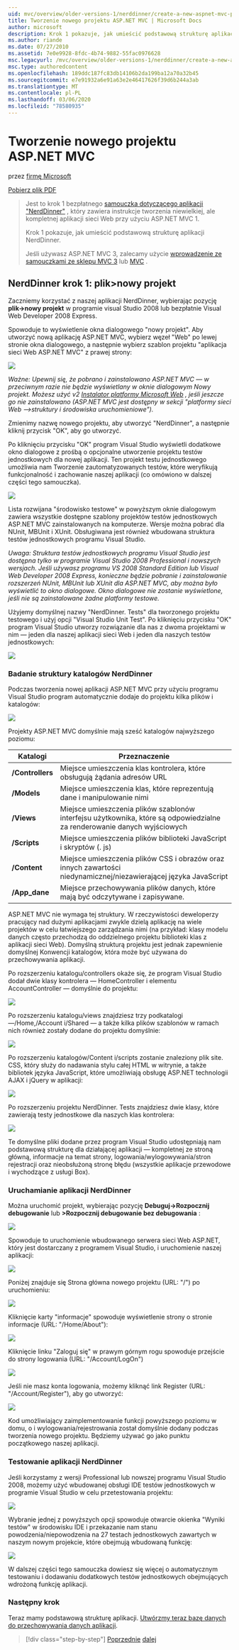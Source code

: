 ```yaml
---
uid: mvc/overview/older-versions-1/nerddinner/create-a-new-aspnet-mvc-project
title: Tworzenie nowego projektu ASP.NET MVC | Microsoft Docs
author: microsoft
description: Krok 1 pokazuje, jak umieścić podstawową strukturę aplikacji NerdDinner.
ms.author: riande
ms.date: 07/27/2010
ms.assetid: 7e0e9928-8fdc-4b74-9882-55fac0976628
msc.legacyurl: /mvc/overview/older-versions-1/nerddinner/create-a-new-aspnet-mvc-project
msc.type: authoredcontent
ms.openlocfilehash: 189ddc187fc83db14106b2da199ba12a70a32b45
ms.sourcegitcommit: e7e91932a6e91a63e2e46417626f39d6b244a3ab
ms.translationtype: MT
ms.contentlocale: pl-PL
ms.lasthandoff: 03/06/2020
ms.locfileid: "78580935"
---
```

# <a name="create-a-new-aspnet-mvc-project"></a>Tworzenie nowego projektu ASP.NET MVC

przez [firmę Microsoft](https://github.com/microsoft)

[Pobierz plik PDF](http://aspnetmvcbook.s3.amazonaws.com/aspnetmvc-nerdinner_v1.pdf)

> Jest to krok 1 bezpłatnego [samouczka dotyczącego aplikacji "NerdDinner"](introducing-the-nerddinner-tutorial.md) , który zawiera instrukcje tworzenia niewielkiej, ale kompletnej aplikacji sieci Web przy użyciu ASP.NET MVC 1.
> 
> Krok 1 pokazuje, jak umieścić podstawową strukturę aplikacji NerdDinner.
> 
> Jeśli używasz ASP.NET MVC 3, zalecamy użycie [wprowadzenie ze samouczkami ze sklepu MVC 3](../../older-versions/getting-started-with-aspnet-mvc3/cs/intro-to-aspnet-mvc-3.md) lub [MVC](../../older-versions/mvc-music-store/mvc-music-store-part-1.md) .

## <a name="nerddinner-step-1-file-gtnew-project"></a>NerdDinner krok 1: plik&gt;nowy projekt

Zaczniemy korzystać z naszej aplikacji NerdDinner, wybierając pozycję **plik-&gt;nowy projekt** w programie visual Studio 2008 lub bezpłatnie Visual Web Developer 2008 Express.

Spowoduje to wyświetlenie okna dialogowego "nowy projekt". Aby utworzyć nową aplikację ASP.NET MVC, wybierz węzeł "Web" po lewej stronie okna dialogowego, a następnie wybierz szablon projektu "aplikacja sieci Web ASP.NET MVC" z prawej strony:

![](create-a-new-aspnet-mvc-project/_static/image1.png)

*Ważne: Upewnij się, że pobrano i zainstalowano ASP.NET MVC — w przeciwnym razie nie będzie wyświetlany w oknie dialogowym Nowy projekt. Możesz użyć v2 [Instalator platformy Microsoft Web](https://www.microsoft.com/web/downloads/platform.aspx) , jeśli jeszcze go nie zainstalowano (ASP.NET MVC jest dostępny w sekcji "platformy sieci Web —&gt;struktury i środowiska uruchomieniowe").*

Zmienimy nazwę nowego projektu, aby utworzyć "NerdDinner", a następnie kliknij przycisk "OK", aby go utworzyć.

Po kliknięciu przycisku "OK" program Visual Studio wyświetli dodatkowe okno dialogowe z prośbą o opcjonalne utworzenie projektu testów jednostkowych dla nowej aplikacji. Ten projekt testu jednostkowego umożliwia nam Tworzenie zautomatyzowanych testów, które weryfikują funkcjonalność i zachowanie naszej aplikacji (co omówiono w dalszej części tego samouczka).

![](create-a-new-aspnet-mvc-project/_static/image2.png)

Lista rozwijana "środowisko testowe" w powyższym oknie dialogowym zawiera wszystkie dostępne szablony projektów testów jednostkowych ASP.NET MVC zainstalowanych na komputerze. Wersje można pobrać dla NUnit, MBUnit i XUnit. Obsługiwana jest również wbudowana struktura testów jednostkowych programu Visual Studio.

*Uwaga: Struktura testów jednostkowych programu Visual Studio jest dostępna tylko w programie Visual Studio 2008 Professional i nowszych wersjach. Jeśli używasz programu VS 2008 Standard Edition lub Visual Web Developer 2008 Express, konieczne będzie pobranie i zainstalowanie rozszerzeń NUnit, MBUnit lub XUnit dla ASP.NET MVC, aby można było wyświetlić to okno dialogowe. Okno dialogowe nie zostanie wyświetlone, jeśli nie są zainstalowane żadne platformy testowe.*

Użyjemy domyślnej nazwy "NerdDinner. Tests" dla tworzonego projektu testowego i użyj opcji "Visual Studio Unit Test". Po kliknięciu przycisku "OK" program Visual Studio utworzy rozwiązanie dla nas z dwoma projektami w nim — jeden dla naszej aplikacji sieci Web i jeden dla naszych testów jednostkowych:

![](create-a-new-aspnet-mvc-project/_static/image3.png)

### <a name="examining-the-nerddinner-directory-structure"></a>Badanie struktury katalogów NerdDinner

Podczas tworzenia nowej aplikacji ASP.NET MVC przy użyciu programu Visual Studio program automatycznie dodaje do projektu kilka plików i katalogów:

![](create-a-new-aspnet-mvc-project/_static/image4.png)

Projekty ASP.NET MVC domyślnie mają sześć katalogów najwyższego poziomu:

| **Katalogi** | **Przeznaczenie** |
| --- | --- |
| **/Controllers** | Miejsce umieszczenia klas kontrolera, które obsługują żądania adresów URL |
| **/Models** | Miejsce umieszczenia klas, które reprezentują dane i manipulowanie nimi |
| **/Views** | Miejsce umieszczenia plików szablonów interfejsu użytkownika, które są odpowiedzialne za renderowanie danych wyjściowych |
| **/Scripts** | Miejsce umieszczenia plików biblioteki JavaScript i skryptów (. js) |
| **/Content** | Miejsce umieszczenia plików CSS i obrazów oraz innych zawartości niedynamicznej/niezawierającej języka JavaScript |
| **/App\_dane** | Miejsce przechowywania plików danych, które mają być odczytywane i zapisywane. |

ASP.NET MVC nie wymaga tej struktury. W rzeczywistości deweloperzy pracujący nad dużymi aplikacjami zwykle dzielą aplikację na wiele projektów w celu łatwiejszego zarządzania nimi (na przykład: klasy modelu danych często przechodzą do oddzielnego projektu biblioteki klas z aplikacji sieci Web). Domyślną strukturą projektu jest jednak zapewnienie domyślnej Konwencji katalogów, która może być używana do przechowywania aplikacji.

Po rozszerzeniu katalogu/controllers okaże się, że program Visual Studio dodał dwie klasy kontrolera — HomeController i elementu AccountController — domyślnie do projektu:

![](create-a-new-aspnet-mvc-project/_static/image5.png)

Po rozszerzeniu katalogu/views znajdziesz trzy podkatalogi —/Home,/Account i/Shared — a także kilka plików szablonów w ramach nich również zostały dodane do projektu domyślnie:

![](create-a-new-aspnet-mvc-project/_static/image6.png)

Po rozszerzeniu katalogów/Content i/scripts zostanie znaleziony plik site. CSS, który służy do nadawania stylu całej HTML w witrynie, a także bibliotek języka JavaScript, które umożliwiają obsługę ASP.NET technologii AJAX i jQuery w aplikacji:

![](create-a-new-aspnet-mvc-project/_static/image7.png)

Po rozszerzeniu projektu NerdDinner. Tests znajdziesz dwie klasy, które zawierają testy jednostkowe dla naszych klas kontrolera:

![](create-a-new-aspnet-mvc-project/_static/image8.png)

Te domyślne pliki dodane przez program Visual Studio udostępniają nam podstawową strukturę dla działającej aplikacji — kompletnej ze stroną główną, informacje na temat strony, logowania/wylogowywania/stron rejestracji oraz nieobsłużoną stronę błędu (wszystkie aplikacje przewodowe i wychodzące z usługi Box).

### <a name="running-the-nerddinner-application"></a>Uruchamianie aplikacji NerdDinner

Można uruchomić projekt, wybierając pozycję **Debuguj-&gt;Rozpocznij debugowanie** lub **&gt;Rozpocznij debugowanie bez debugowania** :

![](create-a-new-aspnet-mvc-project/_static/image9.png)

Spowoduje to uruchomienie wbudowanego serwera sieci Web ASP.NET, który jest dostarczany z programem Visual Studio, i uruchomienie naszej aplikacji:

![](create-a-new-aspnet-mvc-project/_static/image10.png)

Poniżej znajduje się Strona główna nowego projektu (URL: "/") po uruchomieniu:

![](create-a-new-aspnet-mvc-project/_static/image11.png)

Kliknięcie karty "informacje" spowoduje wyświetlenie strony o stronie informacje (URL: "/Home/About"):

![](create-a-new-aspnet-mvc-project/_static/image12.png)

Kliknięcie linku "Zaloguj się" w prawym górnym rogu spowoduje przejście do strony logowania (URL: "/Account/LogOn")

![](create-a-new-aspnet-mvc-project/_static/image13.png)

Jeśli nie masz konta logowania, możemy kliknąć link Register (URL: "/Account/Register"), aby go utworzyć:

![](create-a-new-aspnet-mvc-project/_static/image14.png)

Kod umożliwiający zaimplementowanie funkcji powyższego poziomu w domu, o i wylogowania/rejestrowania został domyślnie dodany podczas tworzenia nowego projektu. Będziemy używać go jako punktu początkowego naszej aplikacji.

### <a name="testing-the-nerddinner-application"></a>Testowanie aplikacji NerdDinner

Jeśli korzystamy z wersji Professional lub nowszej programu Visual Studio 2008, możemy użyć wbudowanej obsługi IDE testów jednostkowych w programie Visual Studio w celu przetestowania projektu:

![](create-a-new-aspnet-mvc-project/_static/image15.png)

Wybranie jednej z powyższych opcji spowoduje otwarcie okienka "Wyniki testów" w środowisku IDE i przekazanie nam stanu powodzenia/niepowodzenia na 27 testach jednostkowych zawartych w naszym nowym projekcie, które obejmują wbudowaną funkcję:

![](create-a-new-aspnet-mvc-project/_static/image16.png)

W dalszej części tego samouczka dowiesz się więcej o automatycznym testowaniu i dodawaniu dodatkowych testów jednostkowych obejmujących wdrożoną funkcję aplikacji.

### <a name="next-step"></a>Następny krok

Teraz mamy podstawową strukturę aplikacji. [Utwórzmy teraz bazę danych do przechowywania danych aplikacji](create-a-database.md).

> [!div class="step-by-step"]
> [Poprzednie](introducing-the-nerddinner-tutorial.md)
> [dalej](create-a-database.md)
